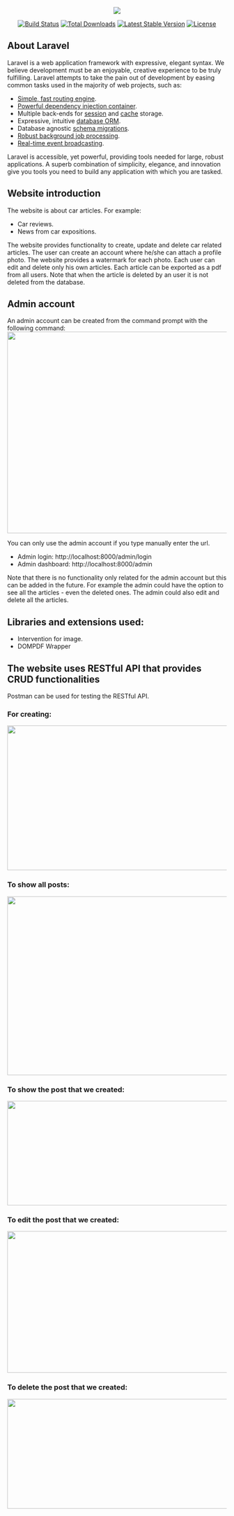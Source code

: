 <p align="center"><img src="https://laravel.com/assets/img/components/logo-laravel.svg"></p>

<p align="center">
<a href="https://travis-ci.org/laravel/framework"><img src="https://travis-ci.org/laravel/framework.svg" alt="Build Status"></a>
<a href="https://packagist.org/packages/laravel/framework"><img src="https://poser.pugx.org/laravel/framework/d/total.svg" alt="Total Downloads"></a>
<a href="https://packagist.org/packages/laravel/framework"><img src="https://poser.pugx.org/laravel/framework/v/stable.svg" alt="Latest Stable Version"></a>
<a href="https://packagist.org/packages/laravel/framework"><img src="https://poser.pugx.org/laravel/framework/license.svg" alt="License"></a>
</p>

## About Laravel

Laravel is a web application framework with expressive, elegant syntax. We believe development must be an enjoyable, creative experience to be truly fulfilling. Laravel attempts to take the pain out of development by easing common tasks used in the majority of web projects, such as:

- [Simple, fast routing engine](https://laravel.com/docs/routing).
- [Powerful dependency injection container](https://laravel.com/docs/container).
- Multiple back-ends for [session](https://laravel.com/docs/session) and [cache](https://laravel.com/docs/cache) storage.
- Expressive, intuitive [database ORM](https://laravel.com/docs/eloquent).
- Database agnostic [schema migrations](https://laravel.com/docs/migrations).
- [Robust background job processing](https://laravel.com/docs/queues).
- [Real-time event broadcasting](https://laravel.com/docs/broadcasting).

Laravel is accessible, yet powerful, providing tools needed for large, robust applications. A superb combination of simplicity, elegance, and innovation give you tools you need to build any application with which you are tasked.

## Website introduction

The website is about car articles. 
For example:
- Car reviews.
- News from car expositions.

The website provides functionality to create, update and delete car related articles.
The user can create an account where he/she can attach a profile photo. 
The website provides a watermark for each photo.
Each user can edit and delete only his own articles.
Each article can be exported as a pdf from all users.
Note that when the article is deleted by an user it is not deleted from the database.

## Admin account

An admin account can be created from the command prompt with the following command:
<img src="http://i.imgur.com/76qzjdr.png" width="800" height="461"/>

You can only use the admin account if you type manually enter the url.
- Admin login: http://localhost:8000/admin/login
- Admin dashboard: http://localhost:8000/admin

Note that there is no functionality only related for the admin account but this can be added in the future. For example the admin could have the option to see all the articles - even the deleted ones. The admin could also edit and delete all the articles.

## Libraries and extensions used:
- Intervention for image.
- DOMPDF Wrapper

## The website uses RESTful API that provides CRUD functionalities
Postman can be used for testing the RESTful API.

### For creating:
<img src="http://i.imgur.com/9ci8vVG.jpg" width="800" height="331"/>

### To show all posts:
<img src="http://i.imgur.com/pudgCe6.jpg" width="800" height="409"/>

### To show the post that we created:
<img src="http://i.imgur.com/ed9C1vV.jpg" width="800" height="239"/>

### To edit the post that we created:
<img src="http://i.imgur.com/Wk8oFFf.jpg" width="800" height="324"/>

### To delete the post that we created:
<img src="http://i.imgur.com/zhq41DH.jpg" width="800" height="251"/>






